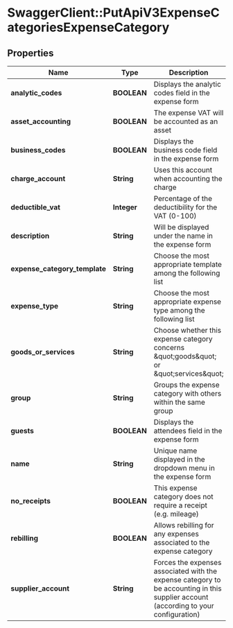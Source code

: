 # SwaggerClient::PutApiV3ExpenseCategoriesExpenseCategory

## Properties
Name | Type | Description | Notes
------------ | ------------- | ------------- | -------------
**analytic_codes** | **BOOLEAN** | Displays the analytic codes field in the expense form | [optional] 
**asset_accounting** | **BOOLEAN** | The expense VAT will be accounted as an asset | [optional] 
**business_codes** | **BOOLEAN** | Displays the business code field in the expense form | [optional] 
**charge_account** | **String** | Uses this account when accounting the charge | [optional] 
**deductible_vat** | **Integer** | Percentage of the deductibility for the VAT (0-100) | [optional] 
**description** | **String** | Will be displayed under the name in the expense form | [optional] 
**expense_category_template** | **String** | Choose the most appropriate template among the following list | [optional] 
**expense_type** | **String** | Choose the most appropriate expense type among the following list | [optional] 
**goods_or_services** | **String** | Choose whether this expense category concerns \&quot;goods\&quot; or \&quot;services\&quot; | [optional] 
**group** | **String** | Groups the expense category with others within the same group | [optional] 
**guests** | **BOOLEAN** | Displays the attendees field in the expense form | [optional] 
**name** | **String** | Unique name displayed in the dropdown menu in the expense form | [optional] 
**no_receipts** | **BOOLEAN** | This expense category does not require a receipt (e.g. mileage) | [optional] 
**rebilling** | **BOOLEAN** | Allows rebilling for any expenses associated to the expense category | [optional] 
**supplier_account** | **String** | Forces the expenses associated with the expense category to be accounting in this supplier account (according to your configuration) | [optional] 


